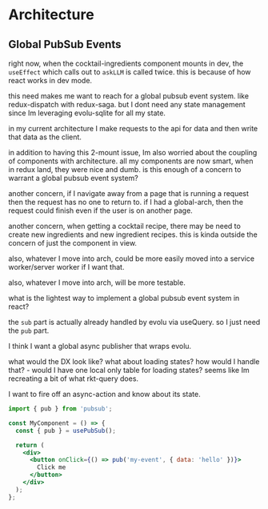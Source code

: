 # Architecture

## Global PubSub Events

right now, when the cocktail-ingredients component mounts in dev, the `useEffect` which calls out to `askLLM` is called twice. this is because of how react works in dev mode.

this need makes me want to reach for a global pubsub event system. like redux-dispatch with redux-saga. but I dont need any state management since Im leveraging evolu-sqlite for all my state.

in my current architecture I make requests to the api for data and then write that data as the client.

in addition to having this 2-mount issue, Im also worried about the coupling of components with architecture. all my components are now smart, when in redux land, they were nice and dumb. is this enough of a concern to warrant a global pubsub event system?

another concern, if I navigate away from a page that is running a request then the request has no one to return to. if I had a global-arch, then the request could finish even if the user is on another page.

another concern, when getting a cocktail recipe, there may be need to create new ingredients and new ingredient recipes. this is kinda outside the concern of just the component in view.

also, whatever I move into arch, could be more easily moved into a service worker/server worker if I want that.

also, whatever I move into arch, will be more testable.

what is the lightest way to implement a global pubsub event system in react?

the `sub` part is actually already handled by evolu via useQuery. so I just need the `pub` part.

I think I want a global async publisher that wraps evolu.

what would the DX look like? what about loading states? how would I handle that? - would I have one local only table for loading states? seems like Im recreating a bit of what rkt-query does.

I want to fire off an async-action and know about its state.

```jsx
import { pub } from 'pubsub';

const MyComponent = () => {
  const { pub } = usePubSub();

  return (
    <div>
      <button onClick={() => pub('my-event', { data: 'hello' })}>
        Click me
      </button>
    </div>
  );
};
```
